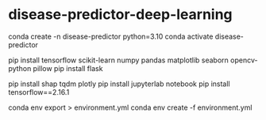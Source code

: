 # disease-predictor-deep-learning




conda create -n disease-predictor python=3.10
conda activate disease-predictor


pip install tensorflow scikit-learn numpy pandas matplotlib seaborn opencv-python pillow
pip install flask


pip install shap tqdm plotly
pip install jupyterlab notebook
pip install tensorflow==2.16.1



conda env export > environment.yml
conda env create -f environment.yml
